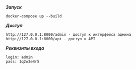 ***Запуск***

    docker-compose up --build

***Доступ***

    http://127.0.0.1:8000/admin - доступ к интерфейса админа
    http://127.0.0.1:8000/api - доступ к API
    


***Реквизиты входа***

    login: admin
    pass: 1q2w3e4r5
